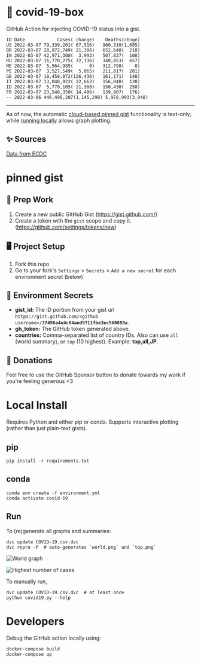 # 🏥 covid-19-box

GitHub Action for injecting COVID-19 status into a gist.

```
ID Date            Cases( change)    Deaths(chnge)
US 2022-03-07 79,339,201( 67,516)   960,310(1,685)
BR 2022-03-07 28,972,749( 21,306)   652,648(  210)
IN 2022-03-07 42,971,308(  3,993)   507,837(  108)
RU 2022-03-07 16,770,275( 72,136)   349,853(  657)
ME 2022-03-07  5,564,985(      0)   312,798(    0)
PE 2022-03-07  3,527,549(  5,065)   211,817(  201)
GB 2022-03-07 18,458,072(126,436)   161,171(  140)
IT 2022-03-07 13,048,922( 22,662)   156,048(  130)
ID 2022-03-07  5,770,105( 21,380)   150,430(  258)
FR 2022-03-07 23,548,350( 14,496)   139,907(  176)
-- 2022-03-06 446,498,207(1,145,298) 5,978,993(3,948)
```

---

As of now, the automatic [cloud-based pinned gist](#pinned-gist) functionality is text-only;
while [running locally](#local-install) allows graph plotting.

## ✨ Sources

[Data from ECDC](https://www.ecdc.europa.eu/en/publications-data/download-todays-data-geographic-distribution-covid-19-cases-worldwide)

# pinned gist

## 🎒 Prep Work
1. Create a new public GitHub Gist (https://gist.github.com/)
1. Create a token with the `gist` scope and copy it. (https://github.com/settings/tokens/new)

## 🖥 Project Setup
1. Fork this repo
1. Go to your fork's `Settings` > `Secrets` > `Add a new secret` for each environment secret (below)

## 🤫 Environment Secrets
- **gist_id:** The ID portion from your gist url `https://gist.github.com/<github username>/`**`37496a4e4c84aed9711fbe3ec560888a`**.
- **gh_token:** The GitHub token generated above.
- **countries:** Comma-separated list of country IDs. Also can use `all` (world summary), or `top` (10 highest). Example: **top,all,JP**.

## 💸 Donations

Feel free to use the GitHub Sponsor button to donate towards my work if you're feeling generous <3

# Local Install

Requires Python and either pip or conda. Supports interactive plotting (rather than just plain-text gists).

## pip

```
pip install -r requirements.txt
```

## conda

```
conda env create -f environment.yml
conda activate covid-19
```

## Run

To (re)generate all graphs and summaries:

```
dvc update COVID-19.csv.dvc
dvc repro -P  # auto-generates `world.png` and `top.png`
```

![World graph](world.png)

![Highest number of cases](top.png)

To manually run,

```
dvc update COVID-19.csv.dvc  # at least once
python covid19.py --help
```

# Developers

Debug the GitHub action locally using:

```
docker-compose build
docker-compose up
```
